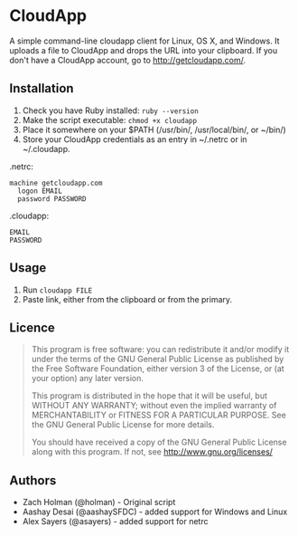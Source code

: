 CloudApp
========

A simple command-line cloudapp client for Linux, OS X, and Windows. It uploads a file to CloudApp and drops the URL into your clipboard. If you don't have a CloudApp account, go to <http://getcloudapp.com/>.


Installation
-------------

1. Check you have Ruby installed: `ruby --version`
2. Make the script executable: `chmod +x cloudapp`
3. Place it somewhere on your $PATH (/usr/bin/, /usr/local/bin/, or ~/bin/)
4. Store your CloudApp credentials as an entry in ~/.netrc or in ~/.cloudapp.

.netrc:

    machine getcloudapp.com
      logon EMAIL
      password PASSWORD

.cloudapp:

    EMAIL
    PASSWORD

Usage
-------

1. Run `cloudapp FILE`
2. Paste link, either from the clipboard or from the primary.

Licence
-------

> This program is free software: you can redistribute it and/or modify
> it under the terms of the GNU General Public License as published by
> the Free Software Foundation, either version 3 of the License, or
> (at your option) any later version.
>
> This program is distributed in the hope that it will be useful,
> but WITHOUT ANY WARRANTY; without even the implied warranty of
> MERCHANTABILITY or FITNESS FOR A PARTICULAR PURPOSE.  See the
> GNU General Public License for more details.
>
> You should have received a copy of the GNU General Public License
> along with this program.  If not, see http://www.gnu.org/licenses/

Authors
-------

 - Zach Holman (@holman) - Original script
 - Aashay Desai (@aashaySFDC) - added support for Windows and Linux
 - Alex Sayers (@asayers) - added support for netrc
